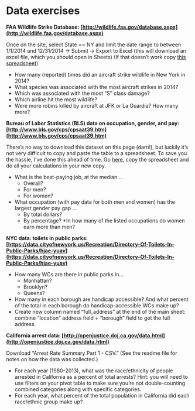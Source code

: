 # Data exercises

**FAA Wildlife Strike Database: [http://wildlife.faa.gov/database.aspx](http://wildlife.faa.gov/database.aspx)**

Once on the site, select State == NY and limit the date range to between 1/1/2014 and 12/31/2014 -> Submit -> Export to Excel (this will download an excel file, which you should open in Sheets)
(If that doesn’t work copy [this spreadsheet](https://docs.google.com/spreadsheets/d/1PCgwbF190Hl0V_CQPhciBXKT1fSHN22pfqXvk1WQIVo/edit?usp=sharing)) 

* How many (reported) times did an aircraft strike wildlife in New York in 2014?
* What species was associated with the most aircraft strikes in 2014?
* Which was associated with the most “S” class damage? 
* Which airline hit the most wildlife?
* Were more robins killed by aircraft at JFK or La Guardia? How many more?

**Bureau of Labor Statistics (BLS) data on occupation, gender, and pay: [http://www.bls.gov/cps/cpsaat39.htm](http://www.bls.gov/cps/cpsaat39.htm)**

There’s no way to download this dataset on this page (darn!), but luckily it’s not very difficult to copy and paste the table to a spreadsheet. To save you the hassle, I’ve done this ahead of time. Go [here](https://docs.google.com/spreadsheets/d/1Jp8QMON6JbkvX22SHDFYZeYCjsX2ILoZx5XMPCntag0/edit?usp=sharing), copy the spreadsheet and do all your calculations in your new copy. 

* What is the best-paying job, at the median … 
  * Overall? 
  * For men?
  * For women?
* What occupation (with pay data for both men and women) has the largest gender pay gap …
  * By total dollars?
  * By percentage?
*In how many of the listed occupations do women earn more than men? 

**NYC data: toilets in public parks: [https://data.cityofnewyork.us/Recreation/Directory-Of-Toilets-In-Public-Parks/hjae-yuav](https://data.cityofnewyork.us/Recreation/Directory-Of-Toilets-In-Public-Parks/hjae-yuav)**

* How many WCs are there in public parks in…
  * Manhattan? 
  * Brooklyn? 
  * Queens?
* How many in each borough are handicap accessible? And what percent of the total in each borough do handicap-accessible WCs make up?
* Create new column named “full_address” at the end of the main sheet: combine “location” address field + “borough” field to get the full address. 

**California arrest data: [http://openjustice.doj.ca.gov/data.html](http://openjustice.doj.ca.gov/data.html)**

Download “Arrest Rate Summary Part 1 - CSV.” (See the readme file for notes on how the data was collected.)

* For each year (1980-2013), what was the race/ethnicity of people arrested in California as a percent of total arrests?
Hint: you will need to use filters on your pivot table to make sure you’re not double-counting combined categories along with specific categories.
* For each year, what percent of the total population in California did each race/ethnic group make up? 

